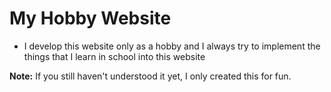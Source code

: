# My Hobby Website
* I develop this website only as a hobby and I always try to implement the things that I learn in school into this website

**Note:** If you still haven't understood it yet, I only created this for fun.
